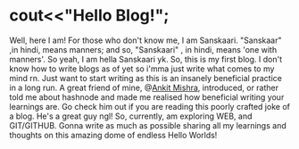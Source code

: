 # cout<<"Hello Blog!";

Well, here I am! For those who don't know me, I am Sanskaari. "Sanskaar" ,in hindi, means manners; and so, "Sanskaari" , in hindi, means 'one with manners'. So yeah, I am hella Sanskaari yk. So, this is my first blog. I don't know how to write blogs as of yet so i'mma just write what comes to my mind rn. Just want to start writing as this is an insanely beneficial practice in  a long run. A great friend of mine, @[Ankit Mishra](@ankitmishraexe), introduced, or rather told me about hashnode and made me realised how beneficial writing your learnings are. Go check him out if you are reading this poorly crafted joke of a blog. He's a great guy ngl! So, currently, am exploring WEB, and GIT/GITHUB. Gonna write as much as possible sharing all my learnings and thoughts on this amazing dome of endless Hello Worlds!
 